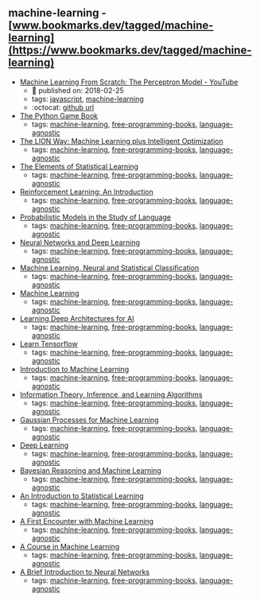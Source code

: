 machine-learning - [www.bookmarks.dev/tagged/machine-learning](https://www.bookmarks.dev/tagged/machine-learning)
---
* [Machine Learning From Scratch: The Perceptron Model - YouTube](https://www.youtube.com/watch?v=iumlHzoVlJM)
    * :calendar: published on: 2018-02-25
    * tags: [javascript](../tagged/javascript.md), [machine-learning](../tagged/machine-learning.md)
    * :octocat: [github url](https://github.com/jg-fisher/perceptronJS)
* [The Python Game Book](http://thepythongamebook.com/en%3Astart)
    * tags: [machine-learning](../tagged/machine-learning.md), [free-programming-books](../tagged/free-programming-books.md), [language-agnostic](../tagged/language-agnostic.md)
* [The LION Way: Machine Learning plus Intelligent Optimization](http://www.e-booksdirectory.com/details.php?ebook=9575)
    * tags: [machine-learning](../tagged/machine-learning.md), [free-programming-books](../tagged/free-programming-books.md), [language-agnostic](../tagged/language-agnostic.md)
* [The Elements of Statistical Learning](http://www-stat.stanford.edu/~tibs/ElemStatLearn/)
    * tags: [machine-learning](../tagged/machine-learning.md), [free-programming-books](../tagged/free-programming-books.md), [language-agnostic](../tagged/language-agnostic.md)
* [Reinforcement Learning: An Introduction](http://webdocs.cs.ualberta.ca/~sutton/book/ebook/the-book.html)
    * tags: [machine-learning](../tagged/machine-learning.md), [free-programming-books](../tagged/free-programming-books.md), [language-agnostic](../tagged/language-agnostic.md)
* [Probabilistic Models in the Study of Language](http://idiom.ucsd.edu/~rlevy/pmsl_textbook/text.html)
    * tags: [machine-learning](../tagged/machine-learning.md), [free-programming-books](../tagged/free-programming-books.md), [language-agnostic](../tagged/language-agnostic.md)
* [Neural Networks and Deep Learning](http://neuralnetworksanddeeplearning.com)
    * tags: [machine-learning](../tagged/machine-learning.md), [free-programming-books](../tagged/free-programming-books.md), [language-agnostic](../tagged/language-agnostic.md)
* [Machine Learning, Neural and Statistical Classification](http://www1.maths.leeds.ac.uk/~charles/statlog/)
    * tags: [machine-learning](../tagged/machine-learning.md), [free-programming-books](../tagged/free-programming-books.md), [language-agnostic](../tagged/language-agnostic.md)
* [Machine Learning](http://www.intechopen.com/books/machine_learning)
    * tags: [machine-learning](../tagged/machine-learning.md), [free-programming-books](../tagged/free-programming-books.md), [language-agnostic](../tagged/language-agnostic.md)
* [Learning Deep Architectures for AI](http://www.iro.umontreal.ca/~bengioy/papers/ftml_book.pdf)
    * tags: [machine-learning](../tagged/machine-learning.md), [free-programming-books](../tagged/free-programming-books.md), [language-agnostic](../tagged/language-agnostic.md)
* [Learn Tensorflow](https://bitbucket.org/hrojas/learn-tensorflow)
    * tags: [machine-learning](../tagged/machine-learning.md), [free-programming-books](../tagged/free-programming-books.md), [language-agnostic](../tagged/language-agnostic.md)
* [Introduction to Machine Learning](http://arxiv.org/abs/0904.3664v1)
    * tags: [machine-learning](../tagged/machine-learning.md), [free-programming-books](../tagged/free-programming-books.md), [language-agnostic](../tagged/language-agnostic.md)
* [Information Theory, Inference, and Learning Algorithms](http://www.inference.phy.cam.ac.uk/itila/)
    * tags: [machine-learning](../tagged/machine-learning.md), [free-programming-books](../tagged/free-programming-books.md), [language-agnostic](../tagged/language-agnostic.md)
* [Gaussian Processes for Machine Learning](http://www.gaussianprocess.org/gpml/)
    * tags: [machine-learning](../tagged/machine-learning.md), [free-programming-books](../tagged/free-programming-books.md), [language-agnostic](../tagged/language-agnostic.md)
* [Deep Learning](http://www.deeplearningbook.org)
    * tags: [machine-learning](../tagged/machine-learning.md), [free-programming-books](../tagged/free-programming-books.md), [language-agnostic](../tagged/language-agnostic.md)
* [Bayesian Reasoning and Machine Learning](http://web4.cs.ucl.ac.uk/staff/D.Barber/pmwiki/pmwiki.php?n=Brml.HomePage)
    * tags: [machine-learning](../tagged/machine-learning.md), [free-programming-books](../tagged/free-programming-books.md), [language-agnostic](../tagged/language-agnostic.md)
* [An Introduction to Statistical Learning](http://www-bcf.usc.edu/~gareth/ISL/)
    * tags: [machine-learning](../tagged/machine-learning.md), [free-programming-books](../tagged/free-programming-books.md), [language-agnostic](../tagged/language-agnostic.md)
* [A First Encounter with Machine Learning](https://www.ics.uci.edu/~welling/teaching/ICS273Afall11/IntroMLBook.pdf)
    * tags: [machine-learning](../tagged/machine-learning.md), [free-programming-books](../tagged/free-programming-books.md), [language-agnostic](../tagged/language-agnostic.md)
* [A Course in Machine Learning](http://ciml.info/dl/v0_9/ciml-v0_9-all.pdf)
    * tags: [machine-learning](../tagged/machine-learning.md), [free-programming-books](../tagged/free-programming-books.md), [language-agnostic](../tagged/language-agnostic.md)
* [A Brief Introduction to Neural Networks](http://www.dkriesel.com/en/science/neural_networks)
    * tags: [machine-learning](../tagged/machine-learning.md), [free-programming-books](../tagged/free-programming-books.md), [language-agnostic](../tagged/language-agnostic.md)
